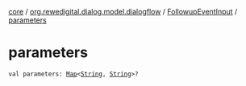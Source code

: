 [core](../../index.md) / [org.rewedigital.dialog.model.dialogflow](../index.md) / [FollowupEventInput](index.md) / [parameters](./parameters.md)

# parameters

`val parameters: `[`Map`](https://kotlinlang.org/api/latest/jvm/stdlib/kotlin.collections/-map/index.html)`<`[`String`](https://kotlinlang.org/api/latest/jvm/stdlib/kotlin/-string/index.html)`, `[`String`](https://kotlinlang.org/api/latest/jvm/stdlib/kotlin/-string/index.html)`>?`